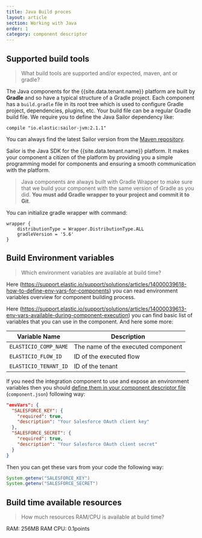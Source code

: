 ```yaml
---
title: Java Build proces
layout: article
section: Working with Java
order: 1
category: component descriptor
---
```


## Supported build tools

> What build tools are supported and/or expected, maven, ant or gradle?

The Java components for the {{site.data.tenant.name}} platform are built by
**Gradle** and so have a typical structure of a Gradle project. Each component
has a `build.gradle` file in its root tree which is used to configure Gradle project,
dependencies, plugins, etc. Your build file can be a regular Gradle build file.
We require you to define the Java Sailor dependency like:

```
compile "io.elastic:sailor-jvm:2.1.1"
```
You can always find the latest Sailor version from the [Maven repository](https://mvnrepository.com/artifact/io.elastic/sailor-jvm).

Sailor is the Java SDK for the {{site.data.tenant.name}} platform. It makes your
component a citizen of the platform by providing you a simple programming model
for components and ensuring a smooth communication with the platform.

> Java components are always built with Gradle Wrapper to make sure that we build
> your component with the same version of Gradle as you did.
> **You must add Gradle wrapper to your project and commit it to Git**.

You can initialize gradle wrapper with command:
```
wrapper {
    distributionType = Wrapper.DistributionType.ALL
    gradleVersion = '5.6'
}
```

## Build Environment variables

> Which environment variables are available at build time?

Here (https://support.elastic.io/support/solutions/articles/14000039618-how-to-define-env-vars-for-components) you can read environment variables overview for component building process.

Here (https://support.elastic.io/support/solutions/articles/14000039613-env-vars-available-during-component-execution) you can find basic list of variables that you can use in the component. And here some more:

| Variable Name | Description |
|---------------|-------------|
| `ELASTICIO_COMP_NAME` | The name of the executed component |
| `ELASTICIO_FLOW_ID` | ID of the executed flow |
| `ELASTICIO_TENANT_ID` | ID of the tenant |

If you need the integration component to use and expose an environment variables
then you should [define them in your component descriptor file](component-descriptor-structure#envvars-object) (`component.json`) following way:

```json
"envVars": {
  "SALESFORCE_KEY": {
    "required": true,
    "description": "Your Salesforce OAuth client key"
  },
  "SALESFORCE_SECRET": {
    "required": true,
    "description": "Your Salesforce OAuth client secret"
  }
}
```

Then you can get these vars from your code the following way:

```java
System.getenv("SALESFORCE_KEY")
System.getenv("SALESFORCE_SECRET")
```

## Build time available resources

> How much resources RAM/CPU is available at build time?

RAM: 256MB RAM
CPU: 0.1points
